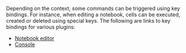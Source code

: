 Depending on the context, some commands can be triggered using key bindings. For instance, when editing a notebook, cells can be executed, created or deleted using special keys. The following are links to key bindings for various plugins:

- [Notebook editor](../plugins/notebook_editor.md#key-bindings)
- [Console](../plugins/console.md#key-bindings)
